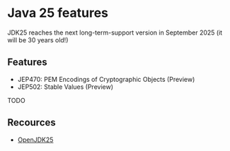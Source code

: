 # Java 25 features
JDK25 reaches the next long-term-support version in September 2025 (it will be 30 years old!)

## Features
* JEP470:	PEM Encodings of Cryptographic Objects (Preview)
* JEP502:	Stable Values (Preview)

TODO

## Recources
* [OpenJDK25](https://openjdk.org/projects/jdk/25)
